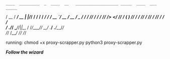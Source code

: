     ____  _________  _  ____  __   ___________________ _____  ____  ___  _____
   / __ \/ ___/ __ \| |/_/ / / /  / ___/ ___/ ___/ __ `/ __ \/ __ \/ _ \/ ___/
  / /_/ / /  / /_/ />  </ /_/ /  (__  ) /__/ /  / /_/ / /_/ / /_/ /  __/ /    
 / .___/_/   \____/_/|_|\__, /  /____/\___/_/   \__,_/ .___/ .___/\___/_/     
/_/                    /____/                       /_/   /_/             

running:
chmod +x proxy-scrapper.py
python3 proxy-scrapper.py

***Follow the wizard***
